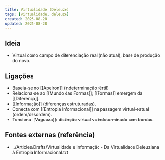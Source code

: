 ```yaml
---
title: Virtualidade (Deleuze)
tags: [virtualidade, deleuze]
created: 2025-08-28
updated: 2025-08-28
---
```


## Ideia
- Virtual como campo de diferenciação real (não atual), base de produção do novo.

## Ligações
- Baseia-se no [[Apeiron]] (indeterminação fértil)
- Relaciona-se ao [[Mundo das Formas]]; [[Formas]] emergem da [[Diferença]].
- [[Informação]] (diferenças estruturadas).
- Conecta com [[Entropia Informacional]] na passagem virtual→atual (ordem/desordem).
- Tensiona [[Vagueza]]: distinção virtual vs indeterminado sem bordas.

## Fontes externas (referência)
- ../Articles/Drafts/Virtualidade e Informação - Da Virtualidade Deleuziana à Entropia Informacional.txt
